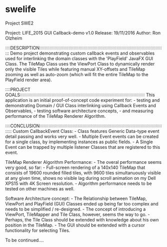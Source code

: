 # swelife
Project SWE2


Project:  LIFE_2015 GUI Callback-demo v1.0
Release:  19/11/2016
Author:   Ron Olzheim


::::DESCRIPTION::::::::::::::::::::::::::::::::::::::::::::::::::::::::::::::::::::::::::::::::::::::::::::::::::::
Demo project demonstrating custom callback events and observables used for interlinking the domain 
classes with the 'PlayField' JavaFX GUI Class. The TileMap Class uses the ViewPort Class to dynamically
render only the visible Tiles while featuring manual XY-offsets and TileMap zooming as well as 
auto-zoom (which will fit the entire TileMap to the PlayField render area).


::::PROJECT GOALS:::::::::::::::::::::::::::::::::::::::::::::::::::::::::::::::::::::::::::::::::::::::::::::::::::
This application is an initial proof-of-concept code experiment for:
    - testing and demonstrating Domain / GUI Class interlinking using Callback Events and Observables,
    - testing software architecture concepts,
    - and measuring performance of the TileMap Renderer Algorithm.


::::CONCLUSION::::::::::::::::::::::::::::::::::::::::::::::::::::::::::::::::::::::::::::::::::::::::::::::::::::::
Custom CallbackEvent Class:
    - Class features Generic Data-type event detail passing and works very well.
    - Multiple Event events can be created for a single class, by implementing instances as public fields.
    - A Single Event can be trapped by multiple listener Classes that are registered to this event.
    
TileMap Renderer Algorithm Performance:
    - The overal performance seems very good, so far: 
    - Full-screen rendering of a 140x140 TileMap that consists of 19600 rounded filled tiles, 
       with 9600 tiles simultanuously visible at any given time, shows no visible lag during scroll animation 
       on my Dell XPS15 with 4K Screen resolution.
    - Algorithm performance needs to be tested on other machines as well.
      
Software Architecture concept:
    - The Relationship between TileMap, ViewPort and PlayField (GUI) Classes ended up being far too complex
      and needs to be simplified / re-designed.
    - The concept of introducing a ViewPort, TileMapper and Tile Class, however, seems the way to go.
    - Perhaps, the Tile Class should be extended with knowledge about his own position in the TileMap.
    - The GUI should be extended with a cursor functionality for selecting Tiles.
    
To be continued....

